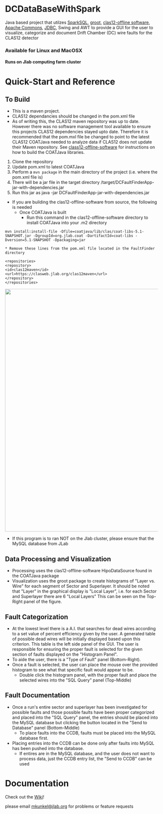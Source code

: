 # DCDataBaseWithSpark
Java based project that utilzes [SparkSQL](https://spark.apache.org/sql/), [groot](https://github.com/gavalian/groot/), [clas12-offline software](https://github.com/JeffersonLab/clas12-offline-software), [Apache Commons](https://commons.apache.org/), [JDBC](https://en.wikipedia.org/wiki/JDBC_driver), Swing and AWT to provide a GUI for the user to visualize, categorize and document Drift Chamber (DC) wire faults for the CLAS12 detector
### Available for Linux and MacOSX 
#### Runs on Jlab computing farm cluster
# Quick-Start and Reference 
## To Build
* This is a maven project.
* CLAS12 dependancies should be changed in the pom.xml file
* As of writing this, the CLAS12 maven repository was up to date. However there was no software management tool available to ensure this projects CLAS12 dependencies stayed upto date. Therefore it is recommended that the pom.mxl file be changed to point to the latest CLAS12 COATJava needed to analyze data if CLAS12 does not update their Maven repository. See [class12-offline-software](https://github.com/mckunkel/clas12-offline-software) for instructions on how to build the COATJava libraries.

1. Clone the repository 
1. Update pom.xml to latest COATJava
1. Perform a ``` mvn package ``` in the main directory of the project (i.e. where the pom.xml file is)
1. There will be a jar file in the target directory /target/DCFaultFinderApp-jar-with-dependencies.jar
  1. Run this jar as java -jar DCFaultFinderApp-jar-with-dependencies.jar

* If you are building the clas12-offline-software from source, the following is needed
  * Once COATJava is built
    * Run this command in the clas12-offline-software directory to install COATJava into your .m2 directory
```
mvn install:install-file -Dfile=coatjava/lib/clas/coat-libs-5.1-SNAPSHOT.jar -DgroupId=org.jlab.coat -DartifactId=coat-libs -Dversion=5.1-SNAPSHOT -Dpackaging=jar 
```
    * Remove these lines from the pom.xml file located in the FaultFinder directory
```
<repositories>
<repository>
<id>clas12maven</id>
<url>https://clasweb.jlab.org/clas12maven</url>
</repository>
</repositories>
```


<img src="https://github.com/mckunkel/DCFaultFinder/blob/master/images/LabeledProcessedPlot.png" width="800">

* If this program is to ran NOT on the Jlab cluster, please ensure that the MySQL database from JLab 

## Data Processing and Visualization
* Processing uses the clas12-offline-software HipoDataSource found in the COATJava package
* Visualization uses the groot package to create histograms of "Layer vs. Wire" for each segment of Sector and Superlayer. It should be noted that "Layer" in the graphical display is "Local Layer", i.e. for each Sector and Superlayer there are 6 "Local Layers" This can be seen on the Top-Right panel of the figure.


## Fault Categorization 
* At the lowest level there is a A.I. that searches for dead wires according to a set value of percent efficiency given by the user. A generated table of possible dead wires will be initially displayed based upon this criterion. This table is the left side panel of the GUI. 
The user is responsible for ensuring the proper fault is selected for the given section of faults displayed on the "Histogram Panel". 
* To aide the user, there is a "Type of Fault" panel (Bottom-Right). 
* Once a fault is selected, the user can place the mouse over the provided histogram to see what that specific fault would appear to be.
  * Double click the histogram panel, with the proper fault and place the selected wires into the "SQL Query" panel (Top-Middle)

## Fault Documentation
* Once a run's entire sector and superlayer has been investigated for possible faults and those possible faults have been proper categorized and placed into the "SQL Query" panel, the entries should be placed into the MySQL database but clicking the button located in the "Send to Database" panel (Bottom-Middle)
  * To place faults into the CCDB, faults must be placed into the MySQL database first.
* Placing entries into the CCDB can be done only after faults into MySQL has been pushed into the database.
  * If entires are in the MySQL database, and the user does not want to process data, just the CCDB entry list, the "Send to CCDB" can be used

# Documentation
Check out the [Wiki](https://github.com/mckunkel/DCFaultFinder/wiki "DCFaultFinder Wiki")!

please email mkunkel@jlab.org for problems or feature requests


